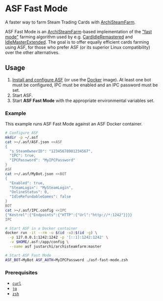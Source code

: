# ASF Fast Mode

A faster way to farm Steam Trading Cards with [ArchiSteamFarm].

ASF Fast Mode is an [ArchiSteamFarm]-based implementation of the
["fast mode"][FastMode] farming algorithm used by e.g. [CardIdleRemastered] and
[IdleMasterExtended]. The goal is to offer equally efficient cards farming
using ASF, for those who prefer ASF (or its superior Linux compatibility) over
the other alternatives.

## Usage

1. [Install and configure ASF][ASF-Setup] (or use the [Docker][ASF-Docker]
   image). At least one bot must be configured, IPC must be enabled and an IPC
   password must be set.
2. Start ASF.
3. Start **ASF Fast Mode** with the appropriate environmental variables set.

### Example

This example runs ASF Fast Mode against an ASF Docker container.

```sh
# Configure ASF
mkdir -p ~/.asf
cat >~/.asf/ASF.json <<ASF
{
  "s_SteamOwnerID": "12345678901234567",
  "IPC": true,
  "IPCPassword": "MyIPCPassword"
}
ASF
cat >~/.asf/MyBot.json <<BOT
{
  "Enabled": true,
  "SteamLogin": "MySteamLogin",
  "OnlineStatus": 0,
  "IdleRefundableGames": false
}
BOT
cat >~/.asf/IPC.config <<IPC
{"Kestrel":{"Endpoints":{"HTTP":{"Url":"http://*:1242"}}}}
IPC

# Start ASF in a Docker container
docker run -it --rm -u $(id -u):$(id -g) \
  -p 127.0.0.1:1242:1242 -p '[::1]:1242:1242' \
  -v $HOME/.asf:/app/config \
  --name asf justarchi/archisteamfarm:master

# Start ASF Fast Mode
ASF_BOT=MyBot ASF_AUTH=MyIPCPassword ./asf-fast-mode.zsh
```

### Prerequisites

- [`curl`](https://packages.debian.org/stable/curl)
- [`jq`](https://packages.debian.org/stable/jq)
- [`zsh`](https://packages.debian.org/stable/zsh)


<!-- References -->
[ArchiSteamFarm]: https://github.com/JustArchiNET/ArchiSteamFarm
[FastMode]: https://steamcommunity.com/groups/idlemastery/discussions/0/1485487749771924917/#c1485487749771945429
[CardIdleRemastered]: https://github.com/AlexanderSharykin/CardIdleRemastered
[IdleMasterExtended]: https://github.com/JonasNilson/idle_master_extended/releases
[ASF-Setup]: https://github.com/JustArchiNET/ArchiSteamFarm/wiki/Setting-up
[ASF-Docker]: https://github.com/JustArchiNET/ArchiSteamFarm/wiki/Docker
